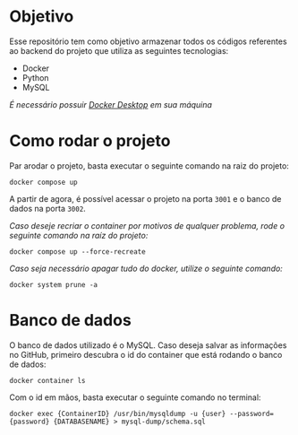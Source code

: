 # Objetivo

Esse repositório tem como objetivo armazenar todos os códigos referentes ao backend do projeto que utiliza as seguintes tecnologias:

- Docker
- Python
- MySQL

_É necessário possuir [Docker Desktop](https://www.docker.com/products/docker-desktop/) em sua máquina_

# Como rodar o projeto

Par arodar o projeto, basta executar o seguinte comando na raiz do projeto:

```
docker compose up
```

A partir de agora, é possível acessar o projeto na porta `3001` e o banco de dados na porta `3002`.

_Caso deseje recriar o container por motivos de qualquer problema, rode o seguinte comando na raíz do projeto:_

```shell
docker compose up --force-recreate
```

_Caso seja necessário apagar tudo do docker, utilize o seguinte comando:_

```shell
docker system prune -a
```

# Banco de dados

O banco de dados utilizado é o MySQL. Caso deseja salvar as informações no GitHub, primeiro descubra o id do container que está rodando o banco de dados:

```shell
docker container ls
```

Com o id em mãos, basta executar o seguinte comando no terminal:

```shell
docker exec {ContainerID} /usr/bin/mysqldump -u {user} --password={password} {DATABASENAME} > mysql-dump/schema.sql
```
